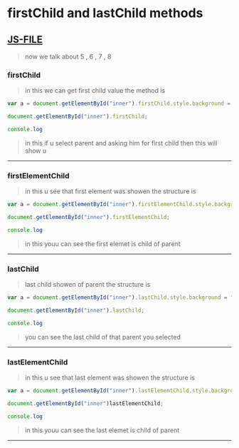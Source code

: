 # firstChild and lastChild methods
## [JS-FILE](/js/70-firstChild-and-lastChild-methods.js)

> now we talk about 5 , 6 , 7 , 8
### firstChild
> in this we can get first child value the method is
```javascript
var a = document.getElementById("inner").firstChild.style.background = "red";

document.getElementById("inner").firstChild;

console.log
```
> in this if u select parent and asking him for first child then this will show u

---

### firstElementChild
> in this u see that first element was showen the structure is
```javascript
var a = document.getElementById("inner").firstElementChild.style.background = "red";

document.getElementById("inner").firstElementChild;

console.log
```
> in this youu can see the first elemet is child of parent
---

### lastChild
> last child showen of parent the structure is
```javascript
var a = document.getElementById("inner").lastChild.style.background = "red";

document.getElementById("inner").lastChild;

console.log
```
>you can see the last child of that parent you selected

---

### lastElementChild
> in this u see that last element was showen the structure is
```javascript
var a = document.getElementById("inner").lastElementChild.style.background = "red";

document.getElementById("inner")lastElementChild;

console.log
```
> in this youu can see the last elemet is child of parent
---
